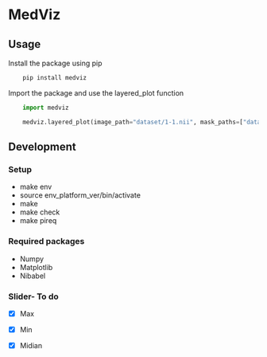 # MedViz

## Usage

Install the package using pip

```bash
    pip install medviz
```
Import the package and use the layered_plot function

```python
    import medviz

    medviz.layered_plot(image_path="dataset/1-1.nii", mask_paths=["dataset/small_bowel.nii", "dataset/1-1-label.nii"], mask_colors=["red", "yellow"], title="Layered Plot")
```

## Development

### Setup

- make env
- source env_platform_ver/bin/activate
- make
- make check
- make pireq
### Required packages

- Numpy
- Matplotlib
- Nibabel

### Slider- To do

- [x] Max
- [x] Min
- [x] Midian




